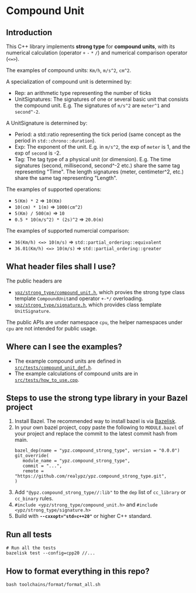 # Compound Unit
## Introduction
This C++ library implements **strong type** for **compound units**, with its numerical calculation (operator `+` `-` `*` `/`) and numerical comparison operator (`<=>`).

The examples of compound units: `Km/h`, `m/s^2`, `cm^2`.

A specialization of compound unit is determined by:
* Rep: an arithmetic type representing the number of ticks
* UnitSignatures: The signatures of one or several basic unit that consists the compound unit. E.g. The signatures of `m/s^2` are `meter^1` and `second^-2`.

A UnitSignature is determined by:
* Period: a std::ratio representing the tick period (same concept as the period in `std::chrono::duration`).
* Exp: The exponent of the unit. E.g. in `m/s^2`, the exp of `meter` is 1, and the exp of `second` is -2.
* Tag: The tag type of a physical unit (or dimension). E.g. The time signatures (second, millisecond, second^-2 etc.) share the same tag representing "Time". The length signatures (meter, centimeter^2, etc.) share the same tag representing "Length".

The examples of supported operations:
* `5(Km) * 2` => `10(Km)`
* `10(cm) * 1(m)` => `1000(cm^2)`
* `5(Km) / 500(m)` => `10`
* `0.5 * 10(m/s^2) * (2s)^2` => `20.0(m)`

The examples of supported numercial comparison:
* `36(Km/h) <=> 10(m/s)` => `std::partial_ordering::equivalent`
* `36.01(Km/h) <=> 10(m/s)` => `std::partial_ordering::greater`

## What header files shall I use?
The public headers are
* [`ypz/strong_type/compound_unit.h`](src/include/ypz/strong_type/compound_unit.h), which provies the strong type class template `CompoundUnit`and operator `+-*/` overloading.
* [`ypz/strong_type/signature.h`](src/include/ypz/strong_type/signature.h), which provides class template `UnitSignature`.

The public APIs are under namespace `cpu`, the helper namespaces under `cpu` are not intended for public usage.

## Where can I see the examples?
* The example compound units are defined in [`src/tests/compound_unit_def.h`](./src/tests/compound_unit_def.h).
* The example calculations of compound units are in [`src/tests/how_to_use.cpp`](./src/tests/how_to_use.cpp).

## Steps to use the strong type library in your Bazel project
1. Install Bazel. The recommended way to install bazel is via [Bazelisk](https://github.com/bazelbuild/bazelisk).
2. In your own bazel project, copy paste the following to `MODULE.bazel` of your project and replace the commit to the latest commit hash from main.
   ```
   bazel_dep(name = "ypz.compound_strong_type", version = "0.0.0")
   git_override(
      module_name = "ypz.compound_strong_type",
      commit = "...",
      remote = "https://github.com/realypz/ypz.compound_strong_type.git",
   )
   ```
3. Add `"@ypz.compound_strong_type//:lib"` to the `dep` list of `cc_library` or `cc_binary` rules.
4. `#include <ypz/strong_type/compound_unit.h>` and `#include <ypz/strong_type/signature.h>`
5. Build with **`--cxxopt="std=c++20"`** or higher C++ standard.

## Run all tests
```shell
# Run all the tests
bazelisk test --config=cpp20 //...
```

## How to format everything in this repo?
```shell
bash toolchains/format/format_all.sh
```
